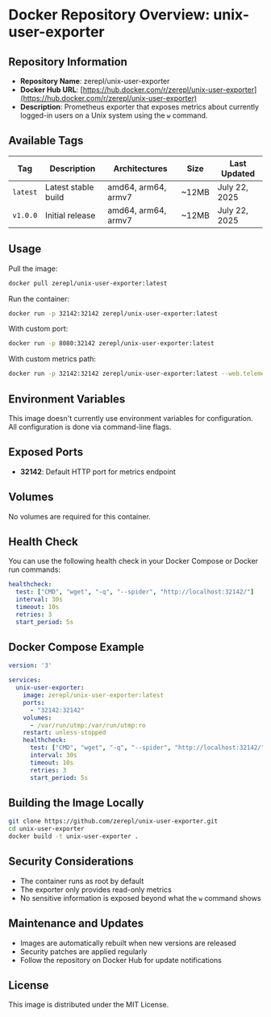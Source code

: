 # Docker Repository Overview: unix-user-exporter

## Repository Information

- **Repository Name**: zerepl/unix-user-exporter
- **Docker Hub URL**: [https://hub.docker.com/r/zerepl/unix-user-exporter](https://hub.docker.com/r/zerepl/unix-user-exporter)
- **Description**: Prometheus exporter that exposes metrics about currently logged-in users on a Unix system using the `w` command.

## Available Tags

| Tag | Description | Architectures | Size | Last Updated |
|-----|-------------|--------------|------|-------------|
| `latest` | Latest stable build | amd64, arm64, armv7 | ~12MB | July 22, 2025 |
| `v1.0.0` | Initial release | amd64, arm64, armv7 | ~12MB | July 22, 2025 |

## Usage

Pull the image:
```bash
docker pull zerepl/unix-user-exporter:latest
```

Run the container:
```bash
docker run -p 32142:32142 zerepl/unix-user-exporter:latest
```

With custom port:
```bash
docker run -p 8080:32142 zerepl/unix-user-exporter:latest
```

With custom metrics path:
```bash
docker run -p 32142:32142 zerepl/unix-user-exporter:latest --web.telemetry-path=/metrics/users
```

## Environment Variables

This image doesn't currently use environment variables for configuration. All configuration is done via command-line flags.

## Exposed Ports

- **32142**: Default HTTP port for metrics endpoint

## Volumes

No volumes are required for this container.

## Health Check

You can use the following health check in your Docker Compose or Docker run commands:

```yaml
healthcheck:
  test: ["CMD", "wget", "-q", "--spider", "http://localhost:32142/"]
  interval: 30s
  timeout: 10s
  retries: 3
  start_period: 5s
```

## Docker Compose Example

```yaml
version: '3'

services:
  unix-user-exporter:
    image: zerepl/unix-user-exporter:latest
    ports:
      - "32142:32142"
    volumes:
      - /var/run/utmp:/var/run/utmp:ro
    restart: unless-stopped
    healthcheck:
      test: ["CMD", "wget", "-q", "--spider", "http://localhost:32142/"]
      interval: 30s
      timeout: 10s
      retries: 3
      start_period: 5s
```

## Building the Image Locally

```bash
git clone https://github.com/zerepl/unix-user-exporter.git
cd unix-user-exporter
docker build -t unix-user-exporter .
```

## Security Considerations

- The container runs as root by default
- The exporter only provides read-only metrics
- No sensitive information is exposed beyond what the `w` command shows

## Maintenance and Updates

- Images are automatically rebuilt when new versions are released
- Security patches are applied regularly
- Follow the repository on Docker Hub for update notifications

## License

This image is distributed under the MIT License.
